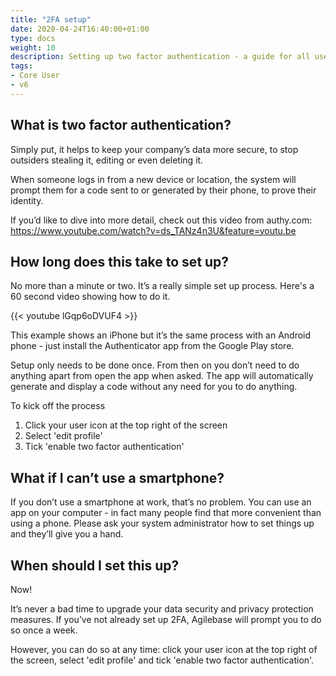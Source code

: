 ```yaml
---
title: "2FA setup"
date: 2020-04-24T16:40:00+01:00
type: docs
weight: 10
description: Setting up two factor authentication - a guide for all users
tags:
- Core User
- v6
---
```

## What is two factor authentication?
Simply put, it helps to keep your company’s data more secure, to stop outsiders stealing it, editing or even deleting it.

When someone logs in from a new device or location, the system will prompt them for a code sent to or generated by their phone, to prove their identity.

If you’d like to dive into more detail, check out this video from authy.com: https://www.youtube.com/watch?v=ds_TANz4n3U&feature=youtu.be

## How long does this take to set up?
No more than a minute or two. It’s a really simple set up process. Here's a 60 second video showing how to do it. 

{{< youtube lGqp6oDVUF4 >}}

This example shows an iPhone but it’s the same process with an Android phone - just install the Authenticator app from the Google Play store.

Setup only needs to be done once. From then on you don’t need to do anything apart from open the app when asked. The app will automatically generate and display a code without any need for you to do anything.

To kick off the process
1) Click your user icon at the top right of the screen
2) Select 'edit profile'
3) Tick 'enable two factor authentication'

## What if I can’t use a smartphone?
If you don’t use a smartphone at work, that’s no problem. You can use an app on your computer - in fact many people find that more convenient than using a phone. Please ask your system administrator how to set things up and they’ll give you a hand.

## When should I set this up?
Now!

It’s never a bad time to upgrade your data security and privacy protection measures. If you’ve not already set up 2FA, Agilebase will prompt you to do so once a week. 

However, you can do so at any time: click your user icon at the top right of the screen, select 'edit profile' and tick 'enable two factor authentication'.